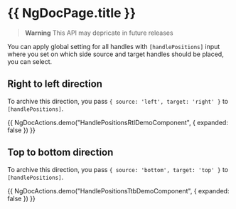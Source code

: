 # {{ NgDocPage.title }}

> **Warning**
> This API may depricate in future releases

You can apply global setting for all handles with `[handlePositions]` input where you set on which side source and target handles should be placed, you can select.

## Right to left direction

To archive this direction, you pass `{ source: 'left', target: 'right' }` to `[handlePositions]`.

{{ NgDocActions.demo("HandlePositionsRtlDemoComponent", { expanded: false }) }}

## Top to bottom direction

To archive this direction, you pass `{ source: 'bottom', target: 'top' }` to `[handlePositions]`.

{{ NgDocActions.demo("HandlePositionsTtbDemoComponent", { expanded: false }) }}
